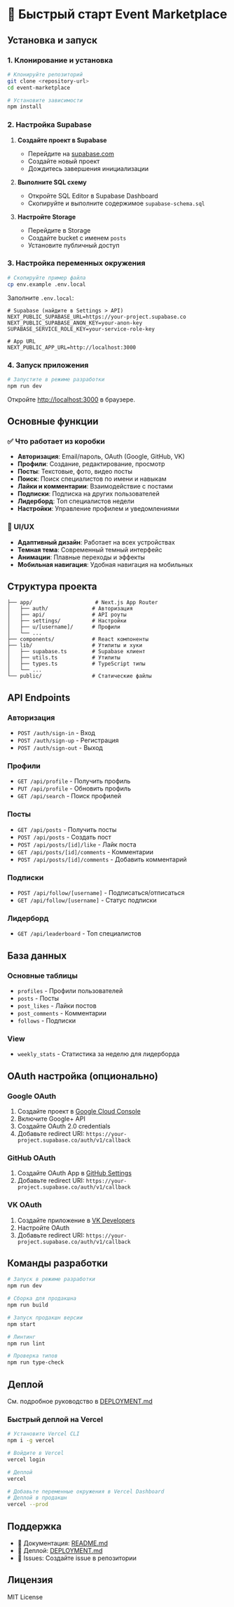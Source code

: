 # 🚀 Быстрый старт Event Marketplace

## Установка и запуск

### 1. Клонирование и установка

```bash
# Клонируйте репозиторий
git clone <repository-url>
cd event-marketplace

# Установите зависимости
npm install
```

### 2. Настройка Supabase

1. **Создайте проект в Supabase**
   - Перейдите на [supabase.com](https://supabase.com)
   - Создайте новый проект
   - Дождитесь завершения инициализации

2. **Выполните SQL схему**
   - Откройте SQL Editor в Supabase Dashboard
   - Скопируйте и выполните содержимое `supabase-schema.sql`

3. **Настройте Storage**
   - Перейдите в Storage
   - Создайте bucket с именем `posts`
   - Установите публичный доступ

### 3. Настройка переменных окружения

```bash
# Скопируйте пример файла
cp env.example .env.local
```

Заполните `.env.local`:

```env
# Supabase (найдите в Settings > API)
NEXT_PUBLIC_SUPABASE_URL=https://your-project.supabase.co
NEXT_PUBLIC_SUPABASE_ANON_KEY=your-anon-key
SUPABASE_SERVICE_ROLE_KEY=your-service-role-key

# App URL
NEXT_PUBLIC_APP_URL=http://localhost:3000
```

### 4. Запуск приложения

```bash
# Запустите в режиме разработки
npm run dev
```

Откройте [http://localhost:3000](http://localhost:3000) в браузере.

## Основные функции

### ✅ Что работает из коробки

- **Авторизация**: Email/пароль, OAuth (Google, GitHub, VK)
- **Профили**: Создание, редактирование, просмотр
- **Посты**: Текстовые, фото, видео посты
- **Поиск**: Поиск специалистов по имени и навыкам
- **Лайки и комментарии**: Взаимодействие с постами
- **Подписки**: Подписка на других пользователей
- **Лидерборд**: Топ специалистов недели
- **Настройки**: Управление профилем и уведомлениями

### 🎨 UI/UX

- **Адаптивный дизайн**: Работает на всех устройствах
- **Темная тема**: Современный темный интерфейс
- **Анимации**: Плавные переходы и эффекты
- **Мобильная навигация**: Удобная навигация на мобильных

## Структура проекта

```
├── app/                    # Next.js App Router
│   ├── auth/              # Авторизация
│   ├── api/               # API роуты
│   ├── settings/          # Настройки
│   ├── u/[username]/      # Профили
│   └── ...
├── components/            # React компоненты
├── lib/                   # Утилиты и хуки
│   ├── supabase.ts        # Supabase клиент
│   ├── utils.ts           # Утилиты
│   ├── types.ts           # TypeScript типы
│   └── ...
└── public/                # Статические файлы
```

## API Endpoints

### Авторизация
- `POST /auth/sign-in` - Вход
- `POST /auth/sign-up` - Регистрация
- `POST /auth/sign-out` - Выход

### Профили
- `GET /api/profile` - Получить профиль
- `PUT /api/profile` - Обновить профиль
- `GET /api/search` - Поиск профилей

### Посты
- `GET /api/posts` - Получить посты
- `POST /api/posts` - Создать пост
- `POST /api/posts/[id]/like` - Лайк поста
- `GET /api/posts/[id]/comments` - Комментарии
- `POST /api/posts/[id]/comments` - Добавить комментарий

### Подписки
- `POST /api/follow/[username]` - Подписаться/отписаться
- `GET /api/follow/[username]` - Статус подписки

### Лидерборд
- `GET /api/leaderboard` - Топ специалистов

## База данных

### Основные таблицы

- `profiles` - Профили пользователей
- `posts` - Посты
- `post_likes` - Лайки постов
- `post_comments` - Комментарии
- `follows` - Подписки

### View

- `weekly_stats` - Статистика за неделю для лидерборда

## OAuth настройка (опционально)

### Google OAuth

1. Создайте проект в [Google Cloud Console](https://console.cloud.google.com)
2. Включите Google+ API
3. Создайте OAuth 2.0 credentials
4. Добавьте redirect URI: `https://your-project.supabase.co/auth/v1/callback`

### GitHub OAuth

1. Создайте OAuth App в [GitHub Settings](https://github.com/settings/developers)
2. Добавьте redirect URI: `https://your-project.supabase.co/auth/v1/callback`

### VK OAuth

1. Создайте приложение в [VK Developers](https://vk.com/dev)
2. Настройте OAuth
3. Добавьте redirect URI: `https://your-project.supabase.co/auth/v1/callback`

## Команды разработки

```bash
# Запуск в режиме разработки
npm run dev

# Сборка для продакшна
npm run build

# Запуск продакшн версии
npm start

# Линтинг
npm run lint

# Проверка типов
npm run type-check
```

## Деплой

См. подробное руководство в [DEPLOYMENT.md](./DEPLOYMENT.md)

### Быстрый деплой на Vercel

```bash
# Установите Vercel CLI
npm i -g vercel

# Войдите в Vercel
vercel login

# Деплой
vercel

# Добавьте переменные окружения в Vercel Dashboard
# Деплой в продакшн
vercel --prod
```

## Поддержка

- 📖 Документация: [README.md](./README.md)
- 🚀 Деплой: [DEPLOYMENT.md](./DEPLOYMENT.md)
- 🐛 Issues: Создайте issue в репозитории

## Лицензия

MIT License